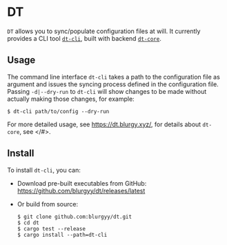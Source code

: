 # DT

`DT` allows you to sync/populate configuration files at will.  It currently
provides a CLI tool [`dt-cli`](./dt-cli), built with backend [`dt-core`](./dt-core).

## Usage

The command line interface `dt-cli` takes a path to the configuration file as
argument and issues the syncing process defined in the configuration file.
Passing `-d|--dry-run` to `dt-cli` will show changes to be made without
actually making those changes, for example:

```shell
$ dt-cli path/to/config --dry-run
```

For more detailed usage, see <https://dt.blurgy.xyz/>, for details about
`dt-core`, see </#>.

## Install

To install `dt-cli`, you can:

- Download pre-built executables from GitHub: <https://github.com/blurgyy/dt/releases/latest>
- Or build from source:
  
  ```shell
  $ git clone github.com:blurgyy/dt.git
  $ cd dt
  $ cargo test --release
  $ cargo install --path=dt-cli
  ```
